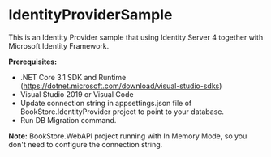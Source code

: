 # IdentityProviderSample
 This is an Identity Provider sample that using Identity Server 4 together with Microsoft Identity Framework.
 
<b> Prerequisites: </b>
 - .NET Core 3.1 SDK and Runtime (https://dotnet.microsoft.com/download/visual-studio-sdks)
 - Visual Studio 2019 or Visual Code
 - Update connection string in appsettings.json file of BookStore.IdentityProvider project to point to your database.
 - Run DB Migration command.
 
 
 <b>Note:</b> BookStore.WebAPI project running with In Memory Mode, so you don't need to configure the connection string.
